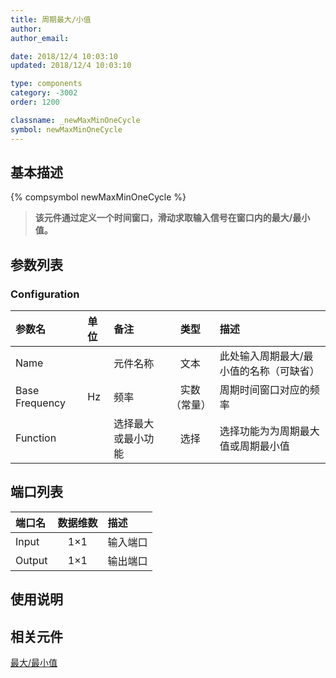 ```yaml
---
title: 周期最大/小值
author:
author_email:

date: 2018/12/4 10:03:10
updated: 2018/12/4 10:03:10

type: components
category: -3002
order: 1200

classname: _newMaxMinOneCycle
symbol: newMaxMinOneCycle
---
```


## 基本描述

{% compsymbol newMaxMinOneCycle %}

> **该元件通过定义一个时间窗口，滑动求取输入信号在窗口内的最大/最小值。**

## 参数列表

### Configuration

| 参数名         | 单位 | 备注               |     类型     | 描述                                    |
| :------------- | :--- | :----------------- | :----------: | :-------------------------------------- |
| Name           |      | 元件名称           |     文本     | 此处输入周期最大/最小值的名称（可缺省） |
| Base Frequency | Hz   | 频率               | 实数（常量） | 周期时间窗口对应的频率                  |
| Function       |      | 选择最大或最小功能 |     选择     | 选择功能为为周期最大值或周期最小值      |

## 端口列表

| 端口名 | 数据维数 | 描述     |
| :----- | :------: | :------- |
| Input  |   1×1    | 输入端口 |
| Output |   1×1    | 输出端口 |

## 使用说明

## 相关元件

[最大/最小值](comp_newMaxMin.html)
